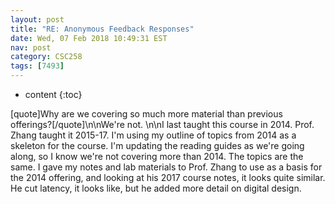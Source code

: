 ```yaml
---
layout: post
title: "RE: Anonymous Feedback Responses"
date: Wed, 07 Feb 2018 10:49:31 EST
nav: post
category: CSC258
tags: [7493]
---
```


* content
{:toc}

[quote]Why are we covering so much more material than previous offerings?[/quote]\n\nWe're not.  \n\nI last taught this course in 2014. Prof. Zhang taught it 2015-17. I'm using my outline of topics from 2014 as a skeleton for the course. I'm updating the reading guides as we're going along, so I know we're not covering more than 2014. The topics are the same. I gave my notes and lab materials to Prof. Zhang to use as a basis for the 2014 offering, and looking at his 2017 course notes, it looks quite similar. He cut latency, it looks like, but he added more detail on digital design.
<!-- more -->
<p></p>
